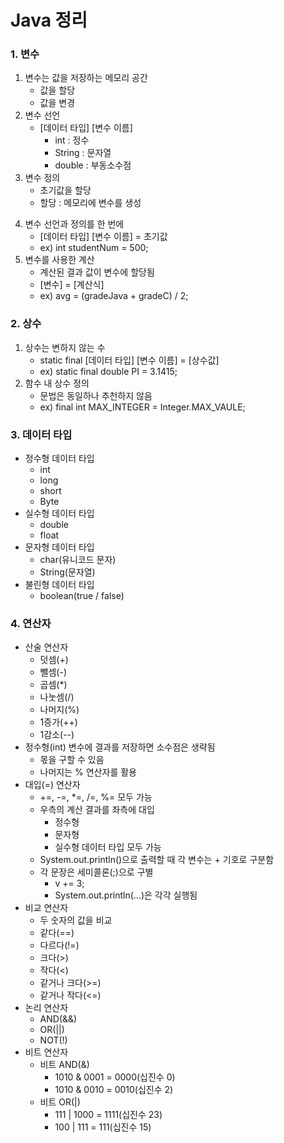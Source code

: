 # Java 정리

### 1. 변수

1) 변수는 값을 저장하는 메모리 공간
   - 값을 할당
   - 값을 변경
2) 변수 선언
   - [데이터 타입] [변수 이름]
     - int : 정수
     - String : 문자열
     - double : 부동소수점
3) 변수 정의
   - 초기값을 할당
   - 할당 : 메모리에 변수를 생성

4. 변수 선언과 정의를 한 번에
   - [데이터 타입] [변수 이름] = 초기값
   - ex) int studentNum = 500; 
5. 변수를 사용한 계산
   - 계산된 결과 값이 변수에 할당됨
   - [변수] = [계산식]
   - ex) avg = (gradeJava + gradeC) / 2;



### 2. 상수

1. 상수는 변하지 않는 수
   - static final [데이터 타입] [변수 이름] = [상수값]
   - ex) static final double PI = 3.1415;
2. 함수 내 상수 정의
   - 문법은 동일하나 추천하지 않음
   - ex) final int MAX_INTEGER = Integer.MAX_VAULE;



### 3. 데이터 타입

- 정수형 데이터 타입
  - int
  - long
  - short
  - Byte
- 실수형 데이터 타입
  - double
  - float
- 문자형 데이터 타입
  - char(유니코드 문자)
  - String(문자열)
- 불린형 데이터 타입
  - boolean(true / false)



### 4. 연산자

- 산술 연산자
  - 덧셈(+)
  - 뺄셈(-)
  - 곱셈(*)
  - 나눗셈(/)
  - 나머지(%)
  - 1증가(++)
  - 1감소(--)
- 정수형(int) 변수에 결과를 저장하면 소수점은 생략됨
  - 몫을 구할 수 있음
  - 나머지는 % 연산자를 활용
- 대입(=) 연산자
  - +=, -=, *=, /=, %= 모두 가능
  - 우측의 계산 결과를 좌측에 대입
    - 정수형
    - 문자형
    - 실수형 데이터 타입 모두 가능
  - System.out.println()으로 출력할 때 각 변수는 + 기호로 구분함
  - 각 문장은 세미콜론(;)으로 구별
    - v += 3;
    - System.out.println(...)은 각각 실행됨
- 비교 연산자
  - 두 숫자의 값을 비교
  - 같다(==)
  - 다르다(!=)
  - 크다(>)
  - 작다(<)
  - 같거나 크다(>=)
  - 같거나 작다(<=)
- 논리 연산자
  - AND(&&)
  - OR(||)
  - NOT(!)
- 비트 연산자
  - 비트 AND(&)
    - 1010 & 0001 = 0000(십진수 0)
    - 1010 & 0010 = 0010(십진수 2)
  - 비트 OR(|)
    - 111 | 1000 = 1111(십진수 23)
    - 100 | 111 = 111(십진수 15)



